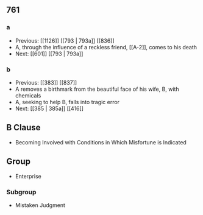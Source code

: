 ## 761
### a
- Previous: [[1126]] [[793 | 793a]] [[836]] 
- A, through the influence of a reckless friend, [[A-2]], comes to his death
- Next: [[601]] [[793 | 793a]] 

### b
- Previous: [[383]] [[837]] 
- A removes a birthmark from the beautiful face of his wife, B, with chemicals
- A, seeking to help B, falls into tragic error
- Next: [[385 | 385a]] [[416]] 

## B Clause
- Becoming Invoived with Conditions in Which Misfortune is Indicated

## Group
- Enterprise

### Subgroup
- Mistaken Judgment

